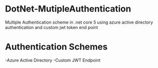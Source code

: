 # DotNet-MutipleAuthentication
Multiple Authentication scheme in .net core 5 using azure active directory authentication and custom jwt token end point


# Authentication Schemes 

-Azure Active Directory
-Custom JWT Endpoint

